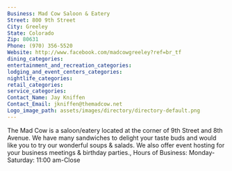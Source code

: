 ```yaml
---
Business: Mad Cow Saloon & Eatery
Street: 800 9th Street
City: Greeley
State: Colorado
Zip: 80631
Phone: (970) 356-5520
Website: http://www.facebook.com/madcowgreeley?ref=br_tf
dining_categories: 
entertainment_and_recreation_categories: 
lodging_and_event_centers_categories: 
nightlife_categories: 
retail_categories: 
service_categories: 
Contact_Name: Jay Kniffen
Contact_Email: jkniffen@themadcow.net
Logo_image_path: assets/images/directory/directory-default.png
---
```

The Mad Cow is a saloon/eatery located at the corner of 9th Street and 8th Avenue. We have many sandwiches to delight your taste buds and would like you to try our wonderful soups & salads. We also offer event hosting for your business meetings & birthday parties., Hours of Business: Monday-Saturday: 11:00 am-Close
